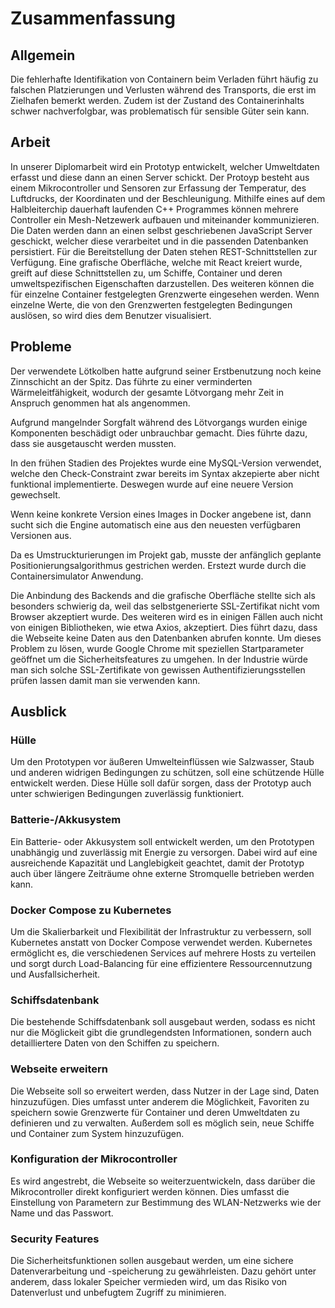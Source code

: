 # Zusammenfassung

## Allgemein

 Die fehlerhafte Identifikation von Containern beim Verladen führt häufig zu falschen Platzierungen und Verlusten während des Transports, die erst im Zielhafen bemerkt werden. Zudem ist der Zustand des Containerinhalts schwer nachverfolgbar, was problematisch für sensible Güter sein kann.

## Arbeit

In unserer Diplomarbeit wird ein Prototyp entwickelt, welcher Umweltdaten erfasst und diese dann an einen Server schickt. Der Protoyp besteht aus einem Mikrocontroller und Sensoren zur Erfassung der Temperatur, des Luftdrucks, der Koordinaten und der Beschleunigung. Mithilfe eines auf dem Halbleiterchip dauerhaft laufenden C++ Programmes können mehrere Controller ein Mesh-Netzewerk aufbauen und miteinander kommunizieren. Die Daten werden dann an einen selbst geschriebenen JavaScript Server geschickt, welcher diese verarbeitet und in die passenden Datenbanken persistiert. Für die Bereitstellung der Daten stehen REST-Schnittstellen zur Verfügung.
Eine grafische Oberfläche, welche mit React kreiert wurde, greift auf diese Schnittstellen zu, um Schiffe, Container und deren umweltspezifischen Eigenschaften darzustellen.
Des weiteren können die für einzelne Container festgelegten Grenzwerte eingesehen werden. Wenn einzelne Werte, die von den Grenzwerten festgelegten Bedingungen auslösen, so wird dies dem Benutzer visualisiert.

## Probleme

Der verwendete Lötkolben hatte aufgrund seiner Erstbenutzung noch keine Zinnschicht an der Spitz. Das führte zu einer verminderten Wärmeleitfähigkeit, wodurch der gesamte Lötvorgang mehr Zeit in Anspruch genommen hat als angenommen.

Aufgrund mangelnder Sorgfalt während des Lötvorgangs wurden einige Komponenten beschädigt oder unbrauchbar gemacht. Dies führte dazu, dass sie ausgetauscht werden mussten.
 
In den frühen Stadien des Projektes wurde eine MySQL-Version verwendet, welche den Check-Constraint zwar bereits im Syntax  akzepierte aber nicht funktional implementierte. Deswegen wurde auf eine neuere Version gewechselt.

Wenn keine konkrete Version eines Images in Docker angebene ist, dann sucht sich die Engine automatisch eine aus den neuesten verfügbaren Versionen aus. 

Da es Umstruckturierungen im Projekt gab, musste der anfänglich geplante Positionierungsalgorithmus gestrichen werden. Erstezt wurde durch die Containersimulator Anwendung.

Die Anbindung des Backends and die grafische Oberfläche stellte sich als besonders schwierig da, weil das selbstgenerierte SSL-Zertifikat nicht vom Browser akzeptiert wurde. Des weiteren wird es in einigen Fällen auch nicht von einigen Bibliotheken, wie etwa Axios, akzeptiert.
Dies führt dazu, dass die Webseite keine Daten aus den Datenbanken abrufen konnte.
Um dieses Problem zu lösen, wurde Google Chrome mit speziellen Startparameter geöffnet um die Sicherheitsfeatures zu umgehen. In der Industrie würde man sich solche SSL-Zertifikate von gewissen Authentifizierungsstellen prüfen lassen damit man sie verwenden kann.

## Ausblick

### Hülle

Um den Prototypen vor äußeren Umwelteinflüssen wie Salzwasser, Staub und anderen widrigen Bedingungen zu schützen, soll eine schützende Hülle entwickelt werden. Diese Hülle soll dafür sorgen, dass der Prototyp auch unter schwierigen Bedingungen zuverlässig funktioniert.

### Batterie-/Akkusystem

Ein Batterie- oder Akkusystem soll entwickelt werden, um den Prototypen unabhängig und zuverlässig mit Energie zu versorgen. Dabei wird auf eine ausreichende Kapazität und Langlebigkeit geachtet, damit der Prototyp auch über längere Zeiträume ohne externe Stromquelle betrieben werden kann.

### Docker Compose zu Kubernetes

Um die Skalierbarkeit und Flexibilität der Infrastruktur zu verbessern, soll Kubernetes anstatt von Docker Compose verwendet werden. Kubernetes ermöglicht es, die verschiedenen Services auf mehrere Hosts zu verteilen und sorgt durch Load-Balancing für eine effizientere Ressourcennutzung und Ausfallsicherheit.

### Schiffsdatenbank

Die bestehende Schiffsdatenbank soll ausgebaut werden, sodass es nicht nur die Möglickeit gibt die grundlegendsten Informationen, sondern auch detailliertere Daten von den Schiffen zu speichern.

### Webseite erweitern

Die Webseite soll so erweitert werden, dass Nutzer in der Lage sind, Daten hinzuzufügen. Dies umfasst unter anderem die Möglichkeit, Favoriten zu speichern sowie Grenzwerte für Container und deren Umweltdaten zu definieren und zu verwalten. Außerdem soll es möglich sein, neue Schiffe und Container zum System hinzuzufügen.

### Konfiguration der Mikrocontroller

Es wird angestrebt, die Webseite so weiterzuentwickeln, dass darüber die Mikrocontroller direkt konfiguriert werden können. Dies umfasst die Einstellung von Parametern zur Bestimmung des WLAN-Netzwerks wie der Name und das Passwort.

### Security Features

Die Sicherheitsfunktionen sollen ausgebaut werden, um eine sichere Datenverarbeitung und -speicherung zu gewährleisten. Dazu gehört unter anderem, dass lokaler Speicher vermieden wird, um das Risiko von Datenverlust und unbefugtem Zugriff zu minimieren.
